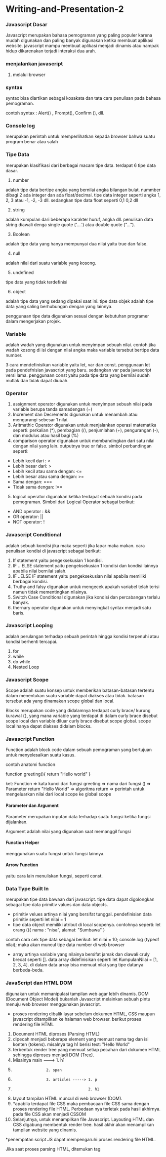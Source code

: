 # Writing-and-Presentation-2

### Javascript Dasar

Javascript merupakan bahasa pemograman yang paling populer karena mudah digunakan dan paling banyak digunakan ketika membuat aplikasi website. javascript mampu membuat aplikasi menjadi dinamis atau nampak hidup dikarenakan terjadi interaksi dua arah. 

### menjalankan javascript
1.  melalui browser

### syntax
syntax bisa diartikan sebagai kosakata dan tata cara penulisan pada bahasa pemograman.

contoh syntax : Alert() , Prompt(), Confirm (), dll.

### Console log
merupakan perintah untuk memperlihatkan kepada browser bahwa suatu program benar atau salah

### Tipe Data
merupakan klasifikasi dari berbagai macam tipe data. terdapat 6 tipe data dasar.
1.  number

adalah tipe data bertipe angka yang bernilai angka bilangan bulat. nummber dibagi 2 ada integer dan ada float/decimal. tipe data integer seperti angka 1, 2, 3 atau -1, -2, -3 dll. sedangkan tipe data float seperti 0,1 0,2 dll

2.  string 

adalah kumpulan dari beberapa karakter huruf, angka dll. penulisan data string diawali denga single quote ('....') atau double quote ("..."). 

3. Boolean

adalah tipe data yang hanya mempunyai dua nilai yaitu true dan false.

4. null

adalah nilai dari suatu variable yang kosong.

5.  undefined

tipe data yang tidak terdefinisi

6.  object

adalah tipe data yang sedang dipakai saat ini. tipe data objek adalah tipe data yang saling berhubungan dengan yang lainnya.

penggunaan tipe data digunakan sesuai dengan kebutuhan programer dalam mengerjakan projek.

### Variable
adalah wadah yang digunakan untuk menyimpan sebuah nilai. contoh jika wadah kosong di isi dengan nilai angka maka variable tersebut bertipe data number.

3 cara mendefinisikan variable yaitu let, var dan const. penggunaan let pada pendefnisian javascript yang baru. sedangkan var pada javascript versi lama. penggunaan const yaitu pada tipe data yang bernilai sudah mutlak dan tidak dapat diubah. 

### Operator
1.  assignment operator digunakan untuk menyimpan sebuah nilai pada variable berupa tanda samadengan (=)
2.  Increment dan Decrements digunakan untuk menambah atau mengurangi sebesar 1 nilai.
3.  Aritmathic Operator digunakan untuk menjalankan operasi matematika seperti: perkalian (*), pembagian (/), penjumlahan (+), pengurangan (-), dan modulus atau hasil bagi (%)
4.  comparison operator digunakan untuk membandingkan dari satu nilai dengan nilai yang lain. outputnya true or false. simbol perbandingan seperti: 
- Lebih kecil dari : <
- Lebih besar dari: >
- Lebih kecil atau sama dengan: <=
- Lebih besar atau sama dengan: >=
- Sama dengan: ===
- Tidak sama dengan: !==

5. logical operator digunakan ketika terdapat sebuah kondisi pada pemograman. Simbol dari Logical Operator sebagai berikut:
- AND operator : &&
- OR operator: ||
- NOT operator: !

### Javascript Conditional
adalah sebuah kondisi jika maka seperti jika lapar maka makan. cara penulisan kondisi di javascript sebagai berikut:
1. If statement yaitu pengeksekusian 1 kondisi.
2. IF .. ELSE statement yaitu pengeksekusian 1 kondisi dan kondisi lainnya apabila nilai bernilai salah.
3. IF ..ELSE IF statement yaitu pengeksekusian nilai apabila memiliki berbagai kondisi.
4. Truthy and falsy digunakan untuk mengecek apakah variabel telah terisi namun tidak mementingkan nilainya.
5. Switch Case Conditional digunakan jika kondisi dan percabangan terlalu banyak.
6. thernary operator digunakan untuk menyingkat syntax menjadi satu baris.

### Javascript Looping
adalah perulangan terhadap sebuah perintah hingga kondisi terpenuhi atau kondisi berhenti tercapai.
1.  for 
2.  while
3.  do while
4.  Nested Loop

### Javascript Scope
Scope adalah suatu konsep untuk memberikan batasan-batasan tertentu dalam menentukan suatu variable dapat diakses atau tidak. batasan tersebut ada yang dinamakan scope global dan local.

Blocks merupakan code yang didalamnya terdapat curly brace/ kurung kurawal {}, yang mana variable yang terdapat di dalam curly brace disebut scope local dan variable diluar curly brace disebut scope global. scope local hanya dapat diakses didalam blocks.

### Javascript Function
Function adalah block code dalam sebuah pemograman yang bertujuan untuk menyelesaikan suatu kasus.

contoh anatomi function

function greeting(){
return "Hello world"
}

ket:
Function => kata kunci dari fungsi
greeting => nama dari fungsi
() => Parameter
return "Hello World" => algoritma
return => perintah untuk mengeluarkan nilai dari local scope ke global scope

#### Parameter dan Argument
Parameter merupakan inputan data terhadap suatu fungsi ketika fungsi dijalankan. 

Argument adalah nilai yang digunakan saat memanggil fungsi

#### Function Helper
menggunakan suatu fungsi untuk fungsi lainnya.

#### Arrow Function
yaitu cara lain menuliskan fungsi, seperti const.

### Data Type Built In
merupakan tipe data bawaan dari javascript. tipe data dapat digolongkan sebagai tipe data primitiv values dan data objects.
- primitiv velues artinya nilai yang bersifat tunggal. pendefinisian data primitiv seperti let nilai = 1
- tipe data object memiliki atribut di local scopenya. contohnya seperti:
let orang (){
 nama : "nisa",
 alamat: "Sumbawa"
 }

contoh cara cek tipe data sebagai berikut:
let nilai = 10;
console.log (typeof nilai); maka akan muncul tipe data number di web browser

- array artinya variable yang nilainya bersifat jamak dan diawali cruly brecat seperti []. data array didefinisikan seperti let KumpulanNilai = [1, 2, 3, 4]. di dalam data array bisa memuat nilai yang tipe datanya berbeda-beda.

### JavaScript dan HTML DOM
digunakan untuk memanipulasi tampilan web agar lebih dinamis. DOM (Document Object Model) bukanlah Javascript melainkan sebuah pintu menuju web browser menggunakan javascript.
- proses rendering dibalik layar sebelum dokumen HTML, CSS maupun javascript ditampilkan ke halaman web browser. berikut proses rendering file HTML
1. Document HTML diproses (Parsing HTML)
2. dipecah menjadi beberapa element yang memuat nama tag dan isi konten (tokens). misalnya tag h1 berisi text: "Hello World"
3. terbentuk render tree yang memuat setiap pecahan dari dokumen HTML sehingga diproses menjadi DOM (Tree). 
4. Misalnya main ---> 1. h1
5.                    2. span
6.                    3. articles -----> 1. p
7.                                       2. h1
8. layout tampilan HTML muncul di web browser (DOM). 
9. *apabila terdapat file CSS maka pembacaan file CSS sama dengan proses rendering file HTML. Perbedaan nya terletak pada hasil akhirnya. pada file CSS akan menjadi CSSOM
10. Selanjutnya, untuk menampilkan file Javascript. Layouting HTML dan CSS digabung membentuk render tree. hasil akhir akan menampilkan tampilan website yang dinamis.

*penempatan script JS dapat mempengaruhi proses rendering file HTML.

Jika saat proses parsing HTML, ditemukan tag <script>, secara default proses parsing akan dihentikan sampai script tersebut selesai diunduh dan dijalankan. oleh karena itu, script pada umumnya diletakkan sebelum tag penutup body agar proses parsing HTML selesai dijalankan.
  
- manipulasi element HTML
1. mencari element HTML. ada 3 mencari element HTML melalui file js. cara pertama menggunakan 1 element dengan id tertentu contoh document.getElementById("header"). cara kedua menggunakan beberapa element sekaligus dengan class tertentu, contoh: document.getElementByClassName ("container"). cara ketiga menggunakan kombinasi selector, contohnya: document.querySelector("#header p span"). 
  
2. mengubah konten element. terdapat dua cara mengubah konten element. pertama Element.textContent yaitu mengubah isi berupa text dari sebuah element secara spesifik. sedangkan yang kedua Element.innerHTML yaitu mendapatkan value berdasarkan content tetapi juga bisa memuat tag html itu sendiri.
3. membuat element HTML. 
  - interaksi users (Events). macam-macam events antara lain click, focus, hover, change, blur, scroll, dan submit. Salah satu cara menangkap interaksi users Element.AddEventListener("Event").

  
















